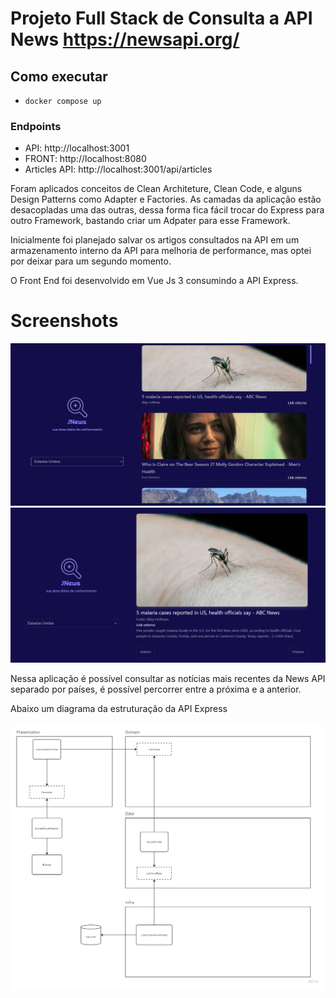 # Projeto Full Stack de Consulta a API News https://newsapi.org/

## Como executar
- `docker compose up`

### Endpoints
- API: http://localhost:3001
- FRONT: http://localhost:8080
- Articles API: http://localhost:3001/api/articles

Foram aplicados conceitos de Clean Architeture, Clean Code, e alguns Design Patterns como Adapter e Factories.
As camadas da aplicação estão desacopladas uma das outras, dessa forma fica fácil trocar do Express para outro Framework, bastando criar um Adpater para esse Framework.

Inicialmente foi planejado salvar os artigos consultados na API em um armazenamento interno da API para melhoria de performance, mas optei por deixar para um segundo momento.

O Front End foi desenvolvido em Vue Js 3 consumindo a API Express.

# Screenshots
![Alt text](image-1.png)  
![Alt text](image-2.png)

Nessa aplicação é possível consultar as notícias mais recentes da News API separado por países, é possível percorrer entre a próxima e a anterior.

Abaixo um diagrama da estruturação da API Express

![Alt text](image.png)